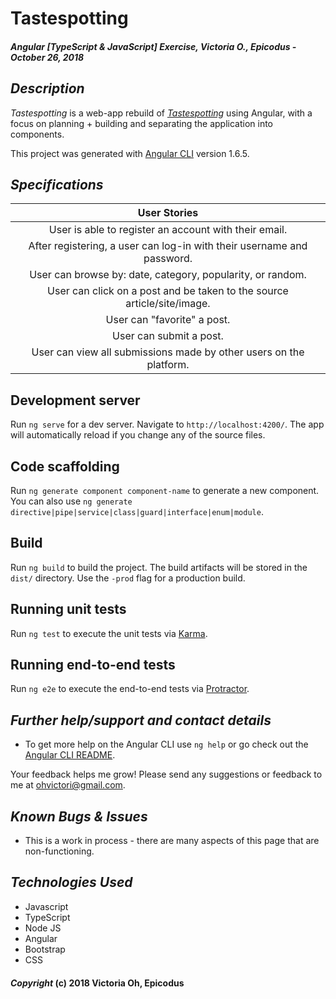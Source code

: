 # Tastespotting
##### Angular [TypeScript & JavaScript] Exercise, Victoria O., Epicodus - October 26, 2018

## *Description*
_Tastespotting_ is a web-app rebuild of _[Tastespotting](http://www.tastespotting.com/)_ using Angular, with a focus on planning + building and separating the application into components.

This project was generated with [Angular CLI](https://github.com/angular/angular-cli) version 1.6.5.

## *Specifications*
| User Stories |
|:-------------:|
|User is able to register an account with their email.|
|After registering, a user can log-in with their username and password.|
|User can browse by: date, category, popularity, or random.|
|User can click on a post and be taken to the source article/site/image.|
|User can "favorite" a post.|
|User can submit a post.|
|User can view all submissions made by other users on the platform.|

## Development server

Run `ng serve` for a dev server. Navigate to `http://localhost:4200/`. The app will automatically reload if you change any of the source files.


## Code scaffolding

Run `ng generate component component-name` to generate a new component. You can also use `ng generate directive|pipe|service|class|guard|interface|enum|module`.

## Build

Run `ng build` to build the project. The build artifacts will be stored in the `dist/` directory. Use the `-prod` flag for a production build.

## Running unit tests

Run `ng test` to execute the unit tests via [Karma](https://karma-runner.github.io).

## Running end-to-end tests

Run `ng e2e` to execute the end-to-end tests via [Protractor](http://www.protractortest.org/).

## *Further help/support and contact details*

* To get more help on the Angular CLI use `ng help` or go check out the [Angular CLI README](https://github.com/angular/angular-cli/blob/master/README.md).

Your feedback helps me grow! Please send any suggestions or feedback to me at ohvictori@gmail.com.

## *Known Bugs & Issues*
* This is a work in process - there are many aspects of this page that are non-functioning.

## *Technologies Used*
* Javascript
* TypeScript
* Node JS
* Angular
* Bootstrap
* CSS

#### *Copyright* (c) 2018 Victoria Oh, Epicodus